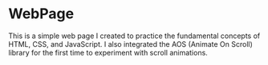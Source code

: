 # WebPage
This is a simple web page I created to practice the fundamental concepts of HTML, CSS, and JavaScript. I also integrated the AOS (Animate On Scroll) library for the first time to experiment with scroll animations.
